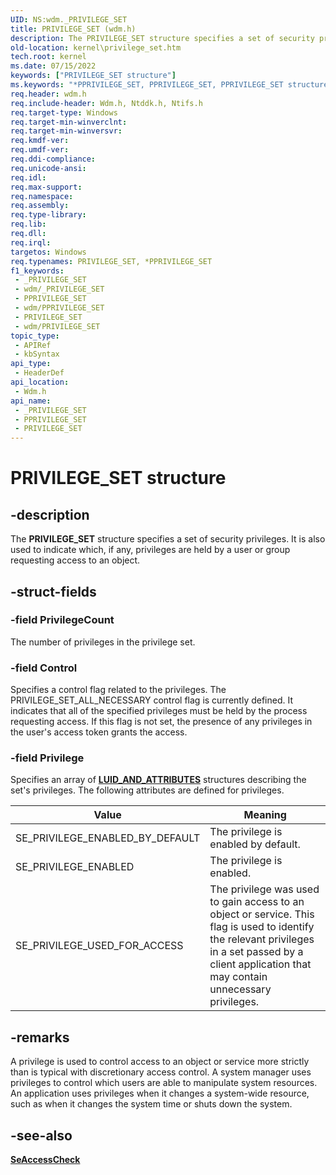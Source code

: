 ```yaml
---
UID: NS:wdm._PRIVILEGE_SET
title: PRIVILEGE_SET (wdm.h)
description: The PRIVILEGE_SET structure specifies a set of security privileges. For more information, see the reference page for PRIVILEGE_SET in the Microsoft Windows SDK documentation.
old-location: kernel\privilege_set.htm
tech.root: kernel
ms.date: 07/15/2022
keywords: ["PRIVILEGE_SET structure"]
ms.keywords: "*PPRIVILEGE_SET, PPRIVILEGE_SET, PPRIVILEGE_SET structure pointer [Kernel-Mode Driver Architecture], PRIVILEGE_SET, PRIVILEGE_SET structure [Kernel-Mode Driver Architecture], _PRIVILEGE_SET, kernel.privilege_set, kstruct_c_c599935e-9092-4ee4-a982-a105835eb6bd.xml, wdm/PNP_BUS_INFORMATION, wdm/PPRIVILEGE_SET"
req.header: wdm.h
req.include-header: Wdm.h, Ntddk.h, Ntifs.h
req.target-type: Windows
req.target-min-winverclnt: 
req.target-min-winversvr: 
req.kmdf-ver: 
req.umdf-ver: 
req.ddi-compliance: 
req.unicode-ansi: 
req.idl: 
req.max-support: 
req.namespace: 
req.assembly: 
req.type-library: 
req.lib: 
req.dll: 
req.irql: 
targetos: Windows
req.typenames: PRIVILEGE_SET, *PPRIVILEGE_SET
f1_keywords:
 - _PRIVILEGE_SET
 - wdm/_PRIVILEGE_SET
 - PPRIVILEGE_SET
 - wdm/PPRIVILEGE_SET
 - PRIVILEGE_SET
 - wdm/PRIVILEGE_SET
topic_type:
 - APIRef
 - kbSyntax
api_type:
 - HeaderDef
api_location:
 - Wdm.h
api_name:
 - _PRIVILEGE_SET
 - PPRIVILEGE_SET
 - PRIVILEGE_SET
---
```


# PRIVILEGE_SET structure

## -description

The **PRIVILEGE_SET** structure specifies a set of security privileges. It is also used to indicate which, if any, privileges are held by a user or group requesting access to an object.

## -struct-fields

### -field PrivilegeCount

The number of privileges in the privilege set.

### -field Control

Specifies a control flag related to the privileges. The PRIVILEGE_SET_ALL_NECESSARY control flag is currently defined. It indicates that all of the specified privileges must be held by the process requesting access. If this flag is not set, the presence of any privileges in the user's access token grants the access.

### -field Privilege

Specifies an array of [**LUID_AND_ATTRIBUTES**](ns-wdm-_luid_and_attributes.md) structures describing the set's privileges. The following attributes are defined for privileges.

| Value | Meaning |
| ----- | ------- |
| SE_PRIVILEGE_ENABLED_BY_DEFAULT | The privilege is enabled by default. |
| SE_PRIVILEGE_ENABLED            | The privilege is enabled. |
| SE_PRIVILEGE_USED_FOR_ACCESS    | The privilege was used to gain access to an object or service. This flag is used to identify the relevant privileges in a set passed by a client application that may contain unnecessary privileges. |

## -remarks

A privilege is used to control access to an object or service more strictly than is typical with discretionary access control. A system manager uses privileges to control which users are able to manipulate system resources. An application uses privileges when it changes a system-wide resource, such as when it changes the system time or shuts down the system.

## -see-also

[**SeAccessCheck**](nf-wdm-seaccesscheck.md)
